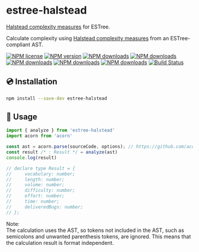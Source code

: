 # estree-halstead

[Halstead complexity measures] for ESTree.

Calculate complexity using [Halstead complexity measures] from an ESTree-compliant AST.

[![NPM license](https://img.shields.io/npm/l/estree-halstead.svg)](https://www.npmjs.com/package/estree-halstead)
[![NPM version](https://img.shields.io/npm/v/estree-halstead.svg)](https://www.npmjs.com/package/estree-halstead)
[![NPM downloads](https://img.shields.io/badge/dynamic/json.svg?label=downloads&colorB=green&suffix=/day&query=$.downloads&uri=https://api.npmjs.org//downloads/point/last-day/estree-halstead&maxAge=3600)](http://www.npmtrends.com/estree-halstead)
[![NPM downloads](https://img.shields.io/npm/dw/estree-halstead.svg)](http://www.npmtrends.com/estree-halstead)
[![NPM downloads](https://img.shields.io/npm/dm/estree-halstead.svg)](http://www.npmtrends.com/estree-halstead)
[![NPM downloads](https://img.shields.io/npm/dy/estree-halstead.svg)](http://www.npmtrends.com/estree-halstead)
[![NPM downloads](https://img.shields.io/npm/dt/estree-halstead.svg)](http://www.npmtrends.com/estree-halstead)
[![Build Status](https://github.com/ota-meshi/estree-halstead/workflows/CI/badge.svg?branch=main)](https://github.com/ota-meshi/estree-halstead/actions?query=workflow%3ACI)

## 💿 Installation

```bash
npm install --save-dev estree-halstead
```

## 📖 Usage

```js
import { analyze } from 'estree-halstead'
import acorn from 'acorn'

const ast = acorn.parse(sourceCode, options); // https://github.com/acornjs/acorn
const result /* : Result */ = analyze(ast)
console.log(result)

// declare type Result = {
//     vocabulary: number;
//     length: number;
//     volume: number;
//     difficulty: number;
//     effort: number;
//     time: number;
//     deliveredBugs: number;
// };
```

[Halstead complexity measures]: https://en.wikipedia.org/wiki/Halstead_complexity_measures

Note:  
The calculation uses the AST, so tokens not included in the AST, such as semicolons and unwanted parenthesis tokens, are ignored.
This means that the calculation result is format independent.
